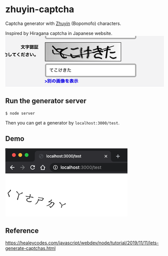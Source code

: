 
# zhuyin-captcha

Captcha generator with [Zhuyin](https://en.wikipedia.org/wiki/Bopomofo) (Bopomofo) characters.

Inspired by Hiragana captcha in Japanese website.
![gana-captcha.png](gana-captcha.png)

## Run the generator server

```shell
$ node server
```

Then you can get a generator by `localhost:3000/test`.

## Demo
![demo.png](demo.png)

## Reference
https://healeycodes.com/javascript/webdev/node/tutorial/2019/11/11/lets-generate-captchas.html
